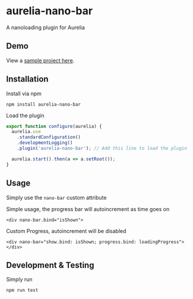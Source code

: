 # aurelia-nano-bar

A nanoloading plugin for Aurelia

## Demo

View a [sample project here](https://github.com/fedoranimus/aurelia-nano-bar-samples).

## Installation

Install via npm

`npm install aurelia-nano-bar`

Load the plugin

```javascript
export function configure(aurelia) {
  aurelia.use
    .standardConfiguration()
    .developmentLogging()
    .plugin('aurelia-nano-bar'); // Add this line to load the plugin

  aurelia.start().then(a => a.setRoot());
}
```

## Usage

Simply use the `nano-bar` custom attribute

Simple usage, the progress bar will autoincrement as time goes on

`<div nano-bar.bind="isShown">`

Custom Progress, autoincrement will be disabled

`<div nano-bar="show.bind: isShown; progress.bind: loadingProgress"></div>`

## Development & Testing

Simply run

`npm run test`
